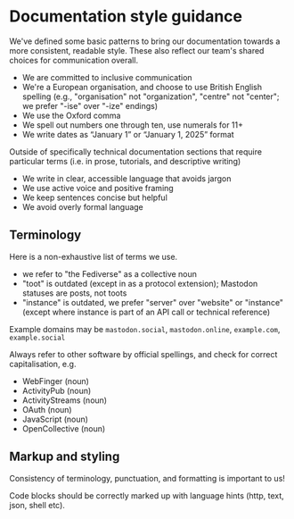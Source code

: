 # Documentation style guidance

We've defined some basic patterns to bring our documentation towards a more consistent, readable style. These also reflect our team's shared choices for communication overall.

- We are committed to inclusive communication
- We're a European organisation, and choose to use British English spelling (e.g., "organisation" not "organization", "centre" not "center"; we prefer "-ise" over "-ize" endings) 
- We use the Oxford comma
- We spell out numbers one through ten, use numerals for 11+
- We write dates as “January 1” or “January 1, 2025” format

Outside of specifically technical documentation sections that require particular terms (i.e. in prose, tutorials, and descriptive writing)

- We write in clear, accessible language that avoids jargon
- We use active voice and positive framing
- We keep sentences concise but helpful
- We avoid overly formal language 

## Terminology

Here is a non-exhaustive list of terms we use.

- we refer to "the Fediverse" as a collective noun
- "toot" is outdated (except in as a protocol extension); Mastodon statuses are posts, not toots
- "instance" is outdated, we prefer "server" over "website" or "instance" (except where instance is part of an API call or technical reference)

Example domains may be 
`mastodon.social`, `mastodon.online`, `example.com`, `example.social`

Always refer to other software by official spellings, and check for correct capitalisation, e.g.

- WebFinger (noun)
- ActivityPub (noun)
- ActivityStreams (noun)
- OAuth (noun)
- JavaScript (noun)
- OpenCollective (noun)

## Markup and styling

Consistency of terminology, punctuation, and formatting is important to us!

Code blocks should be correctly marked up with language hints (http, text, json, shell etc).
